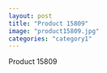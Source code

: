 ```yaml
---
layout: post
title: "Product 15809"
image: "product15809.jpg"
categories: "category1"
---
```

Product 15809

